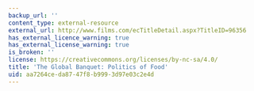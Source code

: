 ```yaml
---
backup_url: ''
content_type: external-resource
external_url: http://www.films.com/ecTitleDetail.aspx?TitleID=96356
has_external_licence_warning: true
has_external_license_warning: true
is_broken: ''
license: https://creativecommons.org/licenses/by-nc-sa/4.0/
title: 'The Global Banquet: Politics of Food'
uid: aa7264ce-da87-47f8-b999-3d97e03c2e4d
---
```

